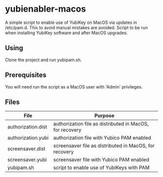 # yubienabler-macos #
A simple script to enable use of YubiKey on MacOS via updates in /etc/pam.d.
This to avoid manual mistakes are avoided.
Script to be run when installing YubiKey software and after MacOS upgrades.

## Using ##
Clone the project and run yubipam.sh.

## Prerequisites ##
You will need run the script as a MacOS user with 'Admin' privileges.

## Files ##

File | Purpose
---- | -------
authorization.dist| authorization file as distributed in MacOS, for recovery
authorization.yubi| authorization file with Yubico PAM enabled
screensaver.dist| screensaver file as distributed in MacOS, for recovery
screensaver.yubi| screensaver file with Yubico PAM enabled
yubipam.sh|script to enable use of YubiKeys with PAM